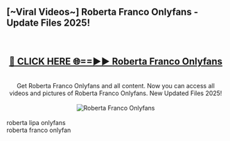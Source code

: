 <h2>[~Viral Videos~] Roberta Franco Onlyfans - Update Files 2025!</h2>
<br>
<div align="center">
<h2><a href="https://betterlinks.top/A2PfLJ" rel="nofollow">🔴 CLICK HERE 🌐==►► Roberta Franco Onlyfans</a></h2>
<br>
Get Roberta Franco Onlyfans and all content. Now you can access all videos and pictures of Roberta Franco Onlyfans. New Updated Files 2025!
<br>
<br>
<a href="https://betterlinks.top/A2PfLJ" rel="nofollow" data-target="animated-image.originalLink"><img src="https://i.ibb.co.com/WyWwxjT/player-gif2.gif" alt="Roberta Franco Onlyfans" style="max-width: 100%; display: inline-block;" data-target="animated-image.originalImage"></a>
</div>
<br>
roberta lipa onlyfans<br>
roberta franco onlyfan